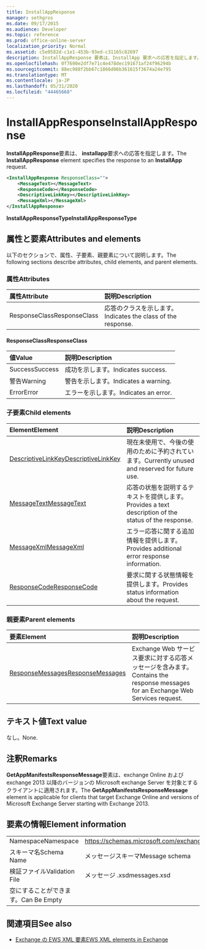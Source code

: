 ```yaml
---
title: InstallAppResponse
manager: sethgros
ms.date: 09/17/2015
ms.audience: Developer
ms.topic: reference
ms.prod: office-online-server
localization_priority: Normal
ms.assetid: c5e0582d-c1e1-453b-93ed-c31165c82697
description: InstallAppResponse 要素は、InstallApp 要求への応答を指定します。
ms.openlocfilehash: 0f7690e2df7e71c4e478dec191671af24f96294b
ms.sourcegitcommit: 88ec988f2bb67c1866d06b361615f3674a24e795
ms.translationtype: MT
ms.contentlocale: ja-JP
ms.lasthandoff: 05/31/2020
ms.locfileid: "44465668"
---
```

# <a name="installappresponse"></a><span data-ttu-id="58b81-103">InstallAppResponse</span><span class="sxs-lookup"><span data-stu-id="58b81-103">InstallAppResponse</span></span>

<span data-ttu-id="58b81-104">**InstallAppResponse**要素は、 **installapp**要求への応答を指定します。</span><span class="sxs-lookup"><span data-stu-id="58b81-104">The **InstallAppResponse** element specifies the response to an **InstallApp** request.</span></span> 
  
```xml
<InstallAppResponse ResponseClass="">
    <MessageText></MessageText>
    <ResponseCode></ResponseCode>
    <DescriptiveLinkKey></DescriptiveLinkKey>
    <MessageXml></MessageXml>
</InstallAppResponse>
```

 <span data-ttu-id="58b81-105">**InstallAppResponseType**</span><span class="sxs-lookup"><span data-stu-id="58b81-105">**InstallAppResponseType**</span></span>
## <a name="attributes-and-elements"></a><span data-ttu-id="58b81-106">属性と要素</span><span class="sxs-lookup"><span data-stu-id="58b81-106">Attributes and elements</span></span>

<span data-ttu-id="58b81-107">以下のセクションで、属性、子要素、親要素について説明します。</span><span class="sxs-lookup"><span data-stu-id="58b81-107">The following sections describe attributes, child elements, and parent elements.</span></span>
  
### <a name="attributes"></a><span data-ttu-id="58b81-108">属性</span><span class="sxs-lookup"><span data-stu-id="58b81-108">Attributes</span></span>

|<span data-ttu-id="58b81-109">**属性**</span><span class="sxs-lookup"><span data-stu-id="58b81-109">**Attribute**</span></span>|<span data-ttu-id="58b81-110">**説明**</span><span class="sxs-lookup"><span data-stu-id="58b81-110">**Description**</span></span>|
|:-----|:-----|
|<span data-ttu-id="58b81-111">ResponseClass</span><span class="sxs-lookup"><span data-stu-id="58b81-111">ResponseClass</span></span>  <br/> |<span data-ttu-id="58b81-112">応答のクラスを示します。</span><span class="sxs-lookup"><span data-stu-id="58b81-112">Indicates the class of the response.</span></span>  <br/> |
   
#### <a name="responseclass"></a><span data-ttu-id="58b81-113">ResponseClass</span><span class="sxs-lookup"><span data-stu-id="58b81-113">ResponseClass</span></span>

|<span data-ttu-id="58b81-114">**値**</span><span class="sxs-lookup"><span data-stu-id="58b81-114">**Value**</span></span>|<span data-ttu-id="58b81-115">**説明**</span><span class="sxs-lookup"><span data-stu-id="58b81-115">**Description**</span></span>|
|:-----|:-----|
|<span data-ttu-id="58b81-116">Success</span><span class="sxs-lookup"><span data-stu-id="58b81-116">Success</span></span>  <br/> |<span data-ttu-id="58b81-117">成功を示します。</span><span class="sxs-lookup"><span data-stu-id="58b81-117">Indicates success.</span></span>  <br/> |
|<span data-ttu-id="58b81-118">警告</span><span class="sxs-lookup"><span data-stu-id="58b81-118">Warning</span></span>  <br/> |<span data-ttu-id="58b81-119">警告を示します。</span><span class="sxs-lookup"><span data-stu-id="58b81-119">Indicates a warning.</span></span>  <br/> |
|<span data-ttu-id="58b81-120">Error</span><span class="sxs-lookup"><span data-stu-id="58b81-120">Error</span></span>  <br/> |<span data-ttu-id="58b81-121">エラーを示します。</span><span class="sxs-lookup"><span data-stu-id="58b81-121">Indicates an error.</span></span>  <br/> |
   
### <a name="child-elements"></a><span data-ttu-id="58b81-122">子要素</span><span class="sxs-lookup"><span data-stu-id="58b81-122">Child elements</span></span>

|<span data-ttu-id="58b81-123">**Element**</span><span class="sxs-lookup"><span data-stu-id="58b81-123">**Element**</span></span>|<span data-ttu-id="58b81-124">**説明**</span><span class="sxs-lookup"><span data-stu-id="58b81-124">**Description**</span></span>|
|:-----|:-----|
|[<span data-ttu-id="58b81-125">DescriptiveLinkKey</span><span class="sxs-lookup"><span data-stu-id="58b81-125">DescriptiveLinkKey</span></span>](descriptivelinkkey.md) <br/> |<span data-ttu-id="58b81-126">現在未使用で、今後の使用のために予約されています。</span><span class="sxs-lookup"><span data-stu-id="58b81-126">Currently unused and reserved for future use.</span></span>  <br/> |
|[<span data-ttu-id="58b81-127">MessageText</span><span class="sxs-lookup"><span data-stu-id="58b81-127">MessageText</span></span>](messagetext.md) <br/> |<span data-ttu-id="58b81-128">応答の状態を説明するテキストを提供します。</span><span class="sxs-lookup"><span data-stu-id="58b81-128">Provides a text description of the status of the response.</span></span>  <br/> |
|[<span data-ttu-id="58b81-129">MessageXml</span><span class="sxs-lookup"><span data-stu-id="58b81-129">MessageXml</span></span>](messagexml.md) <br/> |<span data-ttu-id="58b81-130">エラー応答に関する追加情報を提供します。</span><span class="sxs-lookup"><span data-stu-id="58b81-130">Provides additional error response information.</span></span>  <br/> |
|[<span data-ttu-id="58b81-131">ResponseCode</span><span class="sxs-lookup"><span data-stu-id="58b81-131">ResponseCode</span></span>](responsecode.md) <br/> |<span data-ttu-id="58b81-132">要求に関する状態情報を提供します。</span><span class="sxs-lookup"><span data-stu-id="58b81-132">Provides status information about the request.</span></span>  <br/> |
   
### <a name="parent-elements"></a><span data-ttu-id="58b81-133">親要素</span><span class="sxs-lookup"><span data-stu-id="58b81-133">Parent elements</span></span>

|<span data-ttu-id="58b81-134">**要素**</span><span class="sxs-lookup"><span data-stu-id="58b81-134">**Element**</span></span>|<span data-ttu-id="58b81-135">**説明**</span><span class="sxs-lookup"><span data-stu-id="58b81-135">**Description**</span></span>|
|:-----|:-----|
|[<span data-ttu-id="58b81-136">ResponseMessages</span><span class="sxs-lookup"><span data-stu-id="58b81-136">ResponseMessages</span></span>](responsemessages.md) <br/> |<span data-ttu-id="58b81-137">Exchange Web サービス要求に対する応答メッセージを含みます。</span><span class="sxs-lookup"><span data-stu-id="58b81-137">Contains the response messages for an Exchange Web Services request.</span></span>  <br/> |
   
## <a name="text-value"></a><span data-ttu-id="58b81-138">テキスト値</span><span class="sxs-lookup"><span data-stu-id="58b81-138">Text value</span></span>

<span data-ttu-id="58b81-139">なし。</span><span class="sxs-lookup"><span data-stu-id="58b81-139">None.</span></span>
  
## <a name="remarks"></a><span data-ttu-id="58b81-140">注釈</span><span class="sxs-lookup"><span data-stu-id="58b81-140">Remarks</span></span>

<span data-ttu-id="58b81-141">**GetAppManifestsResponseMessage**要素は、exchange Online および exchange 2013 以降のバージョンの Microsoft exchange Server を対象とするクライアントに適用されます。</span><span class="sxs-lookup"><span data-stu-id="58b81-141">The **GetAppManifestsResponseMessage** element is applicable for clients that target Exchange Online and versions of Microsoft Exchange Server starting with Exchange 2013.</span></span> 
  
## <a name="element-information"></a><span data-ttu-id="58b81-142">要素の情報</span><span class="sxs-lookup"><span data-stu-id="58b81-142">Element information</span></span>

|||
|:-----|:-----|
|<span data-ttu-id="58b81-143">Namespace</span><span class="sxs-lookup"><span data-stu-id="58b81-143">Namespace</span></span>  <br/> |https://schemas.microsoft.com/exchange/services/2006/messages  <br/> |
|<span data-ttu-id="58b81-144">スキーマ名</span><span class="sxs-lookup"><span data-stu-id="58b81-144">Schema Name</span></span>  <br/> |<span data-ttu-id="58b81-145">メッセージスキーマ</span><span class="sxs-lookup"><span data-stu-id="58b81-145">Message schema</span></span>  <br/> |
|<span data-ttu-id="58b81-146">検証ファイル</span><span class="sxs-lookup"><span data-stu-id="58b81-146">Validation File</span></span>  <br/> |<span data-ttu-id="58b81-147">メッセージ .xsd</span><span class="sxs-lookup"><span data-stu-id="58b81-147">messages.xsd</span></span>  <br/> |
|<span data-ttu-id="58b81-148">空にすることができます。</span><span class="sxs-lookup"><span data-stu-id="58b81-148">Can Be Empty</span></span>  <br/> ||
   
## <a name="see-also"></a><span data-ttu-id="58b81-149">関連項目</span><span class="sxs-lookup"><span data-stu-id="58b81-149">See also</span></span>



- [<span data-ttu-id="58b81-150">Exchange の EWS XML 要素</span><span class="sxs-lookup"><span data-stu-id="58b81-150">EWS XML elements in Exchange</span></span>](ews-xml-elements-in-exchange.md)

